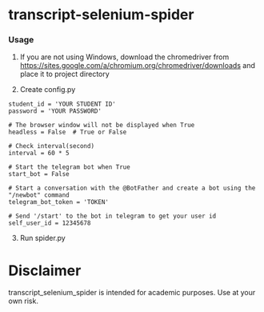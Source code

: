 # transcript-selenium-spider
### Usage
1. If you are not using Windows, download the chromedriver from <https://sites.google.com/a/chromium.org/chromedriver/downloads> and place it to project directory

2. Create config.py
```
student_id = 'YOUR STUDENT ID'
password = 'YOUR PASSWORD'

# The browser window will not be displayed when True
headless = False  # True or False

# Check interval(second)
interval = 60 * 5

# Start the telegram bot when True
start_bot = False

# Start a conversation with the @BotFather and create a bot using the "/newbot" command
telegram_bot_token = 'TOKEN'

# Send '/start' to the bot in telegram to get your user id
self_user_id = 12345678  
```
3. Run spider.py

# Disclaimer
transcript_selenium_spider is intended for academic purposes. Use at your own risk.
